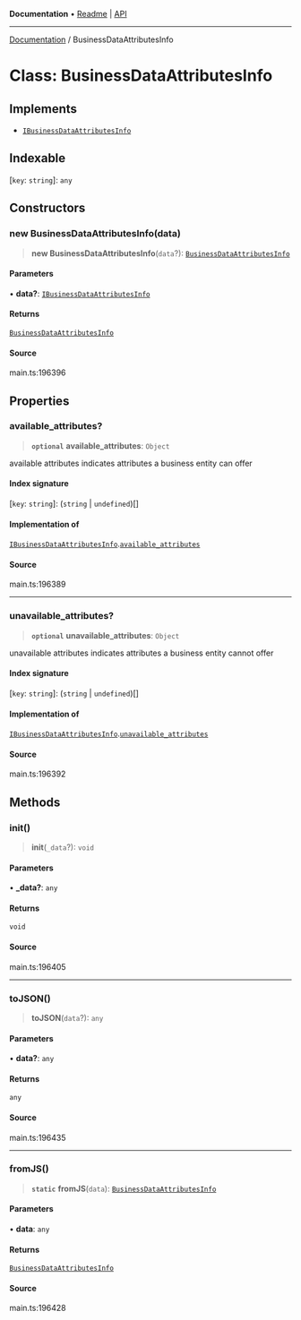 **Documentation** • [Readme](../README.md) \| [API](../globals.md)

***

[Documentation](../README.md) / BusinessDataAttributesInfo

# Class: BusinessDataAttributesInfo

## Implements

- [`IBusinessDataAttributesInfo`](../interfaces/IBusinessDataAttributesInfo.md)

## Indexable

 \[`key`: `string`\]: `any`

## Constructors

### new BusinessDataAttributesInfo(data)

> **new BusinessDataAttributesInfo**(`data`?): [`BusinessDataAttributesInfo`](BusinessDataAttributesInfo.md)

#### Parameters

• **data?**: [`IBusinessDataAttributesInfo`](../interfaces/IBusinessDataAttributesInfo.md)

#### Returns

[`BusinessDataAttributesInfo`](BusinessDataAttributesInfo.md)

#### Source

main.ts:196396

## Properties

### available\_attributes?

> **`optional`** **available\_attributes**: `Object`

available attributes
indicates attributes a business entity can offer

#### Index signature

 \[`key`: `string`\]: (`string` \| `undefined`)[]

#### Implementation of

[`IBusinessDataAttributesInfo`](../interfaces/IBusinessDataAttributesInfo.md).[`available_attributes`](../interfaces/IBusinessDataAttributesInfo.md#available_attributes)

#### Source

main.ts:196389

***

### unavailable\_attributes?

> **`optional`** **unavailable\_attributes**: `Object`

unavailable attributes
indicates attributes a business entity cannot offer

#### Index signature

 \[`key`: `string`\]: (`string` \| `undefined`)[]

#### Implementation of

[`IBusinessDataAttributesInfo`](../interfaces/IBusinessDataAttributesInfo.md).[`unavailable_attributes`](../interfaces/IBusinessDataAttributesInfo.md#unavailable_attributes)

#### Source

main.ts:196392

## Methods

### init()

> **init**(`_data`?): `void`

#### Parameters

• **\_data?**: `any`

#### Returns

`void`

#### Source

main.ts:196405

***

### toJSON()

> **toJSON**(`data`?): `any`

#### Parameters

• **data?**: `any`

#### Returns

`any`

#### Source

main.ts:196435

***

### fromJS()

> **`static`** **fromJS**(`data`): [`BusinessDataAttributesInfo`](BusinessDataAttributesInfo.md)

#### Parameters

• **data**: `any`

#### Returns

[`BusinessDataAttributesInfo`](BusinessDataAttributesInfo.md)

#### Source

main.ts:196428
